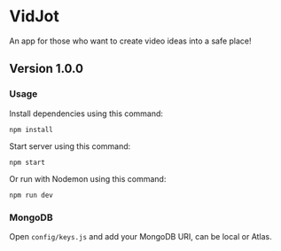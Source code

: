 # VidJot

An app for those who want to create video ideas into a safe place!

## Version 1.0.0

### Usage

Install dependencies using this command:

```shell
npm install
```

Start server using this command:

```shell
npm start
```

Or run with Nodemon using this command:

```shell
npm run dev
```

### MongoDB

Open `config/keys.js` and add your MongoDB URI, can be local or Atlas.
